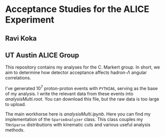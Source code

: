 # Acceptance Studies for the ALICE Experiment
## Ravi Koka
## UT Austin ALICE Group

This repository contains my analyses for the C. Markert group. In short, we aim to determine how detector acceptance affects hadron-$\Lambda$ angular correlations. 

I've generated $10^7$ proton-proton events with `PYTHIA6`, serving as the base of my analysis. I write the relevant data from these events into *analysisMulti.root*. You can download this file, but the raw data is too large to upload. 

The main workhorse here is *analysisMulti.ipynb*. Here you can find my implementation of the `SparseAnalyzer` class. This class couples my `THnSparse` distributions with kinematic cuts and various useful analysis methods.  

